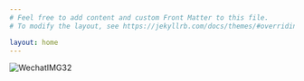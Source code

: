 ```yaml
---
# Feel free to add content and custom Front Matter to this file.
# To modify the layout, see https://jekyllrb.com/docs/themes/#overriding-theme-defaults

layout: home
---
```

![WechatIMG32](https://user-images.githubusercontent.com/60023638/187828395-25fc7491-f99e-4d71-8d9a-6dcb4dd91f88.jpeg)



